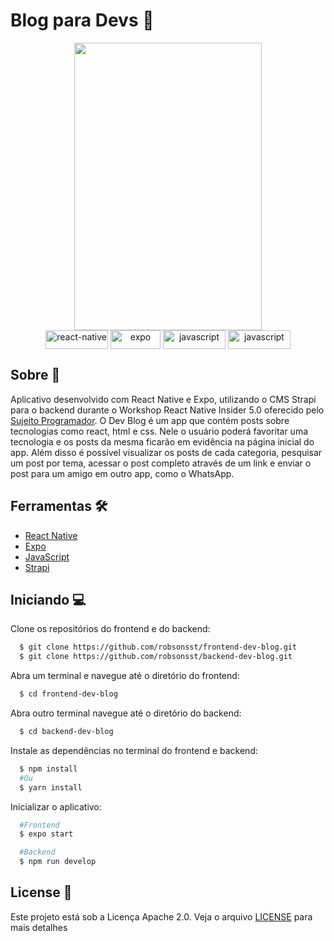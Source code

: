 # Blog para Devs 📱

<div align='center' style = 'flex-direction: column' > 
  <img height='460' width= '300' src = './assets/dev-blog.gif'>

  <div style = 'flex-direction: row'>
    <img align = 'center' alt = 'react-native' height = '30' width = '100' src = 'https://img.shields.io/badge/react_native-%2320232a.svg?style=for-the-badge&logo=react&logoColor=%2361DAFB'>
    <img align = 'center' alt = 'expo' height = '30' width = '80' src = 'https://img.shields.io/badge/expo-1C1E24?style=for-the-badge&logo=expo&logoColor=#D04A37'>
    <img align = 'center' alt = 'javascript' height = '30' width = '100' src = 'https://img.shields.io/badge/javascript-%23323330.svg?style=for-the-badge&logo=javascript&logoColor=%23F7DF1E'>      
    <img align = 'center' alt = 'javascript' height = '30' width = '100' src = 'https://img.shields.io/badge/strapi-%232E7EEA.svg?style=for-the-badge&logo=strapi&logoColor=white'>  
  </div>
</div>

## Sobre 📖
Aplicativo desenvolvido com React Native e Expo, utilizando o CMS Strapi para o backend durante o Workshop React Native Insider 5.0 oferecido pelo <a href="https://sujeitoprogramador.com/">Sujeito Programador</a>. O Dev Blog é um app que contém posts sobre tecnologias como react, html e css. Nele o usuário poderá favoritar uma tecnologia e os posts da mesma ficarão em evidência na página inicial do app. Além disso é possível visualizar os posts de cada categoria, pesquisar um post por tema, acessar o post completo através de um link e enviar o post para um amigo em outro app, como o WhatsApp.

## Ferramentas 🛠️
- [React Native](https://reactnative.dev/)
- [Expo](https://expo.dev/)
- [JavaScript](https://developer.mozilla.org/pt-BR/docs/Web/JavaScript)
- [Strapi](https://strapi.io/)

## Iniciando 💻
Clone os repositórios do frontend e do backend:

```bash
  $ git clone https://github.com/robsonsst/frontend-dev-blog.git
  $ git clone https://github.com/robsonsst/backend-dev-blog.git
```

Abra um terminal e navegue até o diretório do frontend:

```bash
  $ cd frontend-dev-blog
```

Abra outro terminal navegue até o diretório do backend:

```bash
  $ cd backend-dev-blog
```

Instale as dependências no terminal do frontend e backend:

```bash
  $ npm install
  #Ou
  $ yarn install
```

Inicializar o aplicativo:

```bash
  #Frontend
  $ expo start

  #Backend
  $ npm run develop
```

## License 📑

Este projeto está sob a Licença Apache 2.0. Veja o arquivo [LICENSE]('/LICENSE.md') para mais detalhes